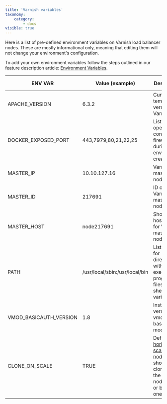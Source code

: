 ```yaml
---
title: 'Varnish variables'
taxonomy:
    category:
        - docs
visible: true
---
```


Here is a list of pre-defined environment variables on Varnish load balancer nodes. These are mostly informational only, meaning that editing them will not change your environment's configuration.

To add your own environment variables follow the steps outlined in our feature description article: [Environment Variables](/features/environment-variables).

|ENV VAR|Value (example)|Description|Informational only|
|-----------|-----------|-----------|----------|
|APACHE_VERSION|6.3.2|Current template version for Varnish.|Yes|
|DOCKER_EXPOSED_PORT|443,7979,80,21,22,25|List of ports opened via container firewall during environment creation.|Yes|
|MASTER_IP|10.10.127.16|Varnish master node's IP.|Yes|
|MASTER_ID|217691|ID of the Varnish master node|Yes|
|MASTER_HOST|node217691|Short hostname for Varnish master node.|Yes|
|PATH|/usr/local/sbin:/usr/local/bin|List of paths for directories with executable program files, default shell variable.|Yes|
|VMOD_BASICAUTH_VERSION|1.8|Installed version of vmod-basicauth module.|Yes|
|CLONE_ON_SCALE|TRUE|Defines if [horizontally scaled nodes](https://enscale.com/docs/10/features/horizontal-scaling#automatic-horizontal-scaling) should be clones of the master node (true) or blank ones (false).|No|
